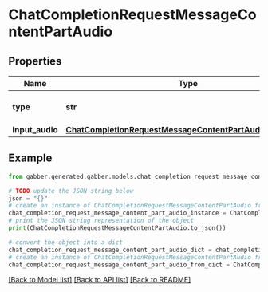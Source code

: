 # ChatCompletionRequestMessageContentPartAudio


## Properties

Name | Type | Description | Notes
------------ | ------------- | ------------- | -------------
**type** | **str** | Audio content type. | 
**input_audio** | [**ChatCompletionRequestMessageContentPartAudioInputAudio**](ChatCompletionRequestMessageContentPartAudioInputAudio.md) |  | 

## Example

```python
from gabber.generated.gabber.models.chat_completion_request_message_content_part_audio import ChatCompletionRequestMessageContentPartAudio

# TODO update the JSON string below
json = "{}"
# create an instance of ChatCompletionRequestMessageContentPartAudio from a JSON string
chat_completion_request_message_content_part_audio_instance = ChatCompletionRequestMessageContentPartAudio.from_json(json)
# print the JSON string representation of the object
print(ChatCompletionRequestMessageContentPartAudio.to_json())

# convert the object into a dict
chat_completion_request_message_content_part_audio_dict = chat_completion_request_message_content_part_audio_instance.to_dict()
# create an instance of ChatCompletionRequestMessageContentPartAudio from a dict
chat_completion_request_message_content_part_audio_from_dict = ChatCompletionRequestMessageContentPartAudio.from_dict(chat_completion_request_message_content_part_audio_dict)
```
[[Back to Model list]](../README.md#documentation-for-models) [[Back to API list]](../README.md#documentation-for-api-endpoints) [[Back to README]](../README.md)


